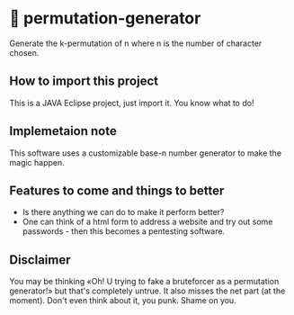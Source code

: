# 🦾 permutation-generator
Generate the k-permutation of n where n is the number of character chosen.

## How to import this project
This is a JAVA Eclipse project, just import it. You know what to do!

## Implemetaion note
This software uses a customizable base-n number generator to make the magic happen.

## Features to come and things to better
- Is there anything we can do to make it perform better?
- One can think of a html form to address a website and try out some passwords - then this becomes a pentesting software.

## Disclaimer
You may be thinking «Oh! U trying to fake a bruteforcer as a permutation generator!» but that's completely untrue. It also misses the net part (at the moment). Don't even think about it, you punk. Shame on you.
